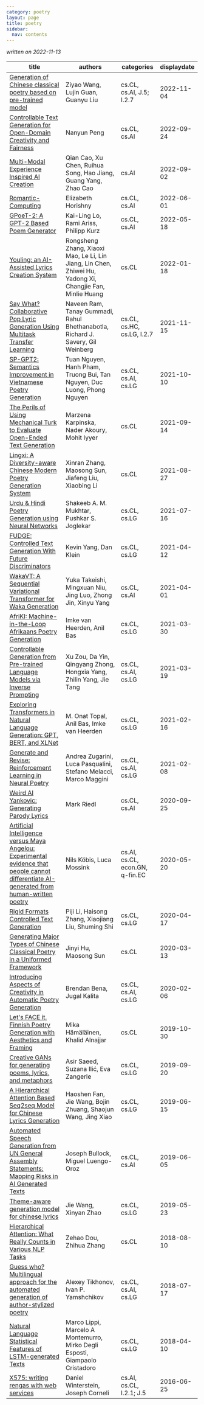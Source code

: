 ```yaml
---
category: poetry
layout: page
title: poetry
sidebar:
  nav: contents
---
```



*written on 2022-11-13*

| title | authors | categories | displaydate |
| ----- | ----- | ----- | ----- |
| [Generation of Chinese classical poetry based on pre-trained model](http://arxiv.org/abs/2211.02541v1) | Ziyao Wang, Lujin Guan, Guanyu Liu | cs.CL, cs.AI, J.5; I.2.7 | 2022-11-04 |
| [Controllable Text Generation for Open-Domain Creativity and Fairness](http://arxiv.org/abs/2209.12099v1) | Nanyun Peng | cs.CL, cs.AI | 2022-09-24 |
| [Multi-Modal Experience Inspired AI Creation](http://arxiv.org/abs/2209.02427v1) | Qian Cao, Xu Chen, Ruihua Song, Hao Jiang, Guang Yang, Zhao Cao | cs.AI | 2022-09-02 |
| [Romantic-Computing](http://arxiv.org/abs/2206.11864v1) | Elizabeth Horishny | cs.CL, cs.AI | 2022-06-01 |
| [GPoeT-2: A GPT-2 Based Poem Generator](http://arxiv.org/abs/2205.08847v1) | Kai-Ling Lo, Rami Ariss, Philipp Kurz | cs.CL, cs.AI | 2022-05-18 |
| [Youling: an AI-Assisted Lyrics Creation System](http://arxiv.org/abs/2201.06724v1) | Rongsheng Zhang, Xiaoxi Mao, Le Li, Lin Jiang, Lin Chen, Zhiwei Hu, Yadong Xi, Changjie Fan, Minlie Huang | cs.CL | 2022-01-18 |
| [Say What? Collaborative Pop Lyric Generation Using Multitask Transfer  Learning](http://arxiv.org/abs/2111.07592v1) | Naveen Ram, Tanay Gummadi, Rahul Bhethanabotla, Richard J. Savery, Gil Weinberg | cs.CL, cs.HC, cs.LG, I.2.7 | 2021-11-15 |
| [SP-GPT2: Semantics Improvement in Vietnamese Poetry Generation](http://arxiv.org/abs/2110.15723v1) | Tuan Nguyen, Hanh Pham, Truong Bui, Tan Nguyen, Duc Luong, Phong Nguyen | cs.CL, cs.AI, cs.LG | 2021-10-10 |
| [The Perils of Using Mechanical Turk to Evaluate Open-Ended Text  Generation](http://arxiv.org/abs/2109.06835v1) | Marzena Karpinska, Nader Akoury, Mohit Iyyer | cs.CL | 2021-09-14 |
| [Lingxi: A Diversity-aware Chinese Modern Poetry Generation System](http://arxiv.org/abs/2108.12108v1) | Xinran Zhang, Maosong Sun, Jiafeng Liu, Xiaobing Li | cs.CL | 2021-08-27 |
| [Urdu & Hindi Poetry Generation using Neural Networks](http://arxiv.org/abs/2107.14587v1) | Shakeeb A. M. Mukhtar, Pushkar S. Joglekar | cs.CL, cs.LG | 2021-07-16 |
| [FUDGE: Controlled Text Generation With Future Discriminators](http://arxiv.org/abs/2104.05218v1) | Kevin Yang, Dan Klein | cs.CL, cs.LG | 2021-04-12 |
| [WakaVT: A Sequential Variational Transformer for Waka Generation](http://arxiv.org/abs/2104.00426v1) | Yuka Takeishi, Mingxuan Niu, Jing Luo, Zhong Jin, Xinyu Yang | cs.CL, cs.AI | 2021-04-01 |
| [AfriKI: Machine-in-the-Loop Afrikaans Poetry Generation](http://arxiv.org/abs/2103.16190v1) | Imke van Heerden, Anil Bas | cs.CL, cs.LG | 2021-03-30 |
| [Controllable Generation from Pre-trained Language Models via Inverse  Prompting](http://arxiv.org/abs/2103.10685v1) | Xu Zou, Da Yin, Qingyang Zhong, Hongxia Yang, Zhilin Yang, Jie Tang | cs.CL, cs.AI, cs.LG | 2021-03-19 |
| [Exploring Transformers in Natural Language Generation: GPT, BERT, and  XLNet](http://arxiv.org/abs/2102.08036v1) | M. Onat Topal, Anil Bas, Imke van Heerden | cs.CL, cs.LG | 2021-02-16 |
| [Generate and Revise: Reinforcement Learning in Neural Poetry](http://arxiv.org/abs/2102.04114v1) | Andrea Zugarini, Luca Pasqualini, Stefano Melacci, Marco Maggini | cs.CL, cs.AI, cs.LG | 2021-02-08 |
| [Weird AI Yankovic: Generating Parody Lyrics](http://arxiv.org/abs/2009.12240v1) | Mark Riedl | cs.CL, cs.AI | 2020-09-25 |
| [Artificial Intelligence versus Maya Angelou: Experimental evidence that  people cannot differentiate AI-generated from human-written poetry](http://arxiv.org/abs/2005.09980v2) | Nils Köbis, Luca Mossink | cs.AI, cs.CL, econ.GN, q-fin.EC | 2020-05-20 |
| [Rigid Formats Controlled Text Generation](http://arxiv.org/abs/2004.08022v1) | Piji Li, Haisong Zhang, Xiaojiang Liu, Shuming Shi | cs.CL, cs.LG | 2020-04-17 |
| [Generating Major Types of Chinese Classical Poetry in a Uniformed  Framework](http://arxiv.org/abs/2003.11528v1) | Jinyi Hu, Maosong Sun | cs.CL | 2020-03-13 |
| [Introducing Aspects of Creativity in Automatic Poetry Generation](http://arxiv.org/abs/2002.02511v1) | Brendan Bena, Jugal Kalita | cs.CL, cs.AI, cs.LG | 2020-02-06 |
| [Let's FACE it. Finnish Poetry Generation with Aesthetics and Framing](http://arxiv.org/abs/1910.13946v1) | Mika Hämäläinen, Khalid Alnajjar | cs.CL | 2019-10-30 |
| [Creative GANs for generating poems, lyrics, and metaphors](http://arxiv.org/abs/1909.09534v1) | Asir Saeed, Suzana Ilić, Eva Zangerle | cs.CL, cs.LG | 2019-09-20 |
| [A Hierarchical Attention Based Seq2seq Model for Chinese Lyrics  Generation](http://arxiv.org/abs/1906.06481v1) | Haoshen Fan, Jie Wang, Bojin Zhuang, Shaojun Wang, Jing Xiao | cs.CL, cs.LG | 2019-06-15 |
| [Automated Speech Generation from UN General Assembly Statements: Mapping  Risks in AI Generated Texts](http://arxiv.org/abs/1906.01946v1) | Joseph Bullock, Miguel Luengo-Oroz | cs.CL, cs.AI | 2019-06-05 |
| [Theme-aware generation model for chinese lyrics](http://arxiv.org/abs/1906.02134v1) | Jie Wang, Xinyan Zhao | cs.CL, cs.LG | 2019-05-23 |
| [Hierarchical Attention: What Really Counts in Various NLP Tasks](http://arxiv.org/abs/1808.03728v1) | Zehao Dou, Zhihua Zhang | cs.CL | 2018-08-10 |
| [Guess who? Multilingual approach for the automated generation of  author-stylized poetry](http://arxiv.org/abs/1807.07147v3) | Alexey Tikhonov, Ivan P. Yamshchikov | cs.CL, cs.AI, cs.LG | 2018-07-17 |
| [Natural Language Statistical Features of LSTM-generated Texts](http://arxiv.org/abs/1804.04087v2) | Marco Lippi, Marcelo A Montemurro, Mirko Degli Esposti, Giampaolo Cristadoro | cs.CL, cs.LG | 2018-04-10 |
| [X575: writing rengas with web services](http://arxiv.org/abs/1606.07955v1) | Daniel Winterstein, Joseph Corneli | cs.AI, cs.CL, I.2.1; J.5 | 2016-06-25 |

